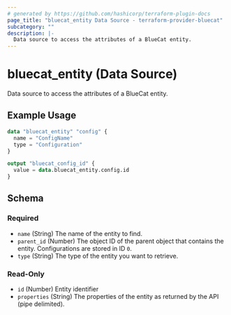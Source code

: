 ```yaml
---
# generated by https://github.com/hashicorp/terraform-plugin-docs
page_title: "bluecat_entity Data Source - terraform-provider-bluecat"
subcategory: ""
description: |-
  Data source to access the attributes of a BlueCat entity.
---
```


# bluecat_entity (Data Source)

Data source to access the attributes of a BlueCat entity.

## Example Usage

```terraform
data "bluecat_entity" "config" {
  name = "ConfigName"
  type = "Configuration"
}

output "bluecat_config_id" {
  value = data.bluecat_entity.config.id
}
```

<!-- schema generated by tfplugindocs -->
## Schema

### Required

- `name` (String) The name of the entity to find.
- `parent_id` (Number) The object ID of the parent object that contains the entity. Configurations are stored in ID `0`.
- `type` (String) The type of the entity you want to retrieve.

### Read-Only

- `id` (Number) Entity identifier
- `properties` (String) The properties of the entity as returned by the API (pipe delimited).
